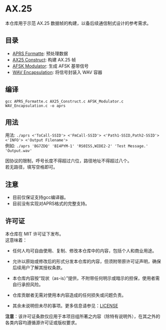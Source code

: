 # AX.25

本仓库用于示范 AX.25 数据帧的构建，以备后续通信制式设计的参考需求。

## 目录  

- [APRS Formatte](https://github.com/HyacinthSat/AX.25/blob/main/APRS_Formatte.c): 预处理数据
- [AX25 Construct](https://github.com/HyacinthSat/AX.25/blob/main/AX25_Construct.c): 构建 AX.25 帧
- [AFSK Modulator](https://github.com/HyacinthSat/AX.25/blob/main/AFSK_Modulator.c): 生成 AFSK 基带信号
- [WAV Encapsulation](https://github.com/HyacinthSat/AX.25/blob/main/WAV_Encapsulation.c): 将信号封装入 WAV 容器

## 编译  

`gcc APRS_Formatte.c AX25_Construct.c AFSK_Modulator.c WAV_Encapsulation.c -o aprs`

## 用法  

用法: `./aprs <'ToCall-SSID'> <'FmCall-SSID'> <'Path1-SSID,Path2-SSID'> <'INFO'> <'Output Filename'>`  
例如: `./aprs 'BG7ZDQ' 'BI4PYM-1' 'RS0ISS,WIDE2-2' 'Test Message.' 'Output.wav'`  

因协议的限制，呼号长度不得超过六位，路径地址不得超过八个。  
若无路径，填写空格即可。  

## 注意

- 目前仅保证支持gcc编译器。  
- 目前没有实现对APRS格式的完整支持。  

## 许可证  

本仓库在 MIT 许可证下发布。  
这意味着：

- 任何人均可自由使用、复制、修改本仓库中的内容，包括个人和商业用途。

- 允许以原始或修改后的形式分发本仓库的内容，但须附带原许可证声明，确保后续用户了解其授权条款。

- 本仓库内容按“现状（as-is）”提供，不附带任何明示或暗示的担保，使用者需自行承担风险。

- 仓库贡献者无需对使用本内容造成的任何损失或问题负责。

- 其余未说明但未尽的事项。更多信息请参见：[LICENSE](https://github.com/HyacinthSat/AX.25/blob/main/LICENSE)

**注意**：该许可证条款仅应用于本项目组所著之内容（除特有说明外），在其之外的各类内容均遵循源许可证或版权要求。
